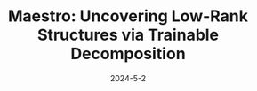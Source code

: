 ---
title: "Maestro: Uncovering Low-Rank Structures via Trainable Decomposition"
excerpt: 'S. Horváth, S. Laskaridis, S. Rajput, H. Wang, ICML 2024 \[[link](https://openreview.net/forum?id=3mdCet7vVv)\] \[[arXiv](https://arxiv.org/abs/2308.14929)\]'
date: 2024-5-2
venue: 'ICML'
pubtype: '2024'
excerpt_separator: ""
---